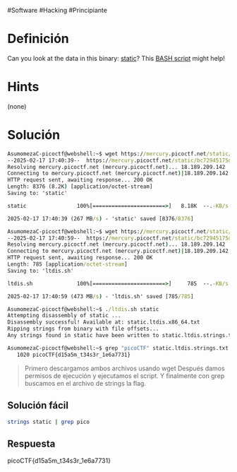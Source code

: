 #Software #Hacking #Principiante
# Definición
Can you look at the data in this binary: [static](https://mercury.picoctf.net/static/bc72945175d643626d6ea9a689672dbd/static)? This [BASH script](https://mercury.picoctf.net/static/bc72945175d643626d6ea9a689672dbd/ltdis.sh) might help!
# Hints
(none)
# Solución

```cmd
AsumomezaC-picoctf@webshell:~$ wget https://mercury.picoctf.net/static/bc72945175d643626d6ea9a689672dbd/static
--2025-02-17 17:40:39--  https://mercury.picoctf.net/static/bc72945175d643626d6ea9a689672dbd/static
Resolving mercury.picoctf.net (mercury.picoctf.net)... 18.189.209.142
Connecting to mercury.picoctf.net (mercury.picoctf.net)|18.189.209.142|:443... connected.
HTTP request sent, awaiting response... 200 OK
Length: 8376 (8.2K) [application/octet-stream]
Saving to: 'static'

static                100%[=======================>]   8.18K  --.-KB/s    in 0s      

2025-02-17 17:40:39 (267 MB/s) - 'static' saved [8376/8376]

AsumomezaC-picoctf@webshell:~$ wget https://mercury.picoctf.net/static/bc72945175d643626d6ea9a689672dbd/ltdis.sh
--2025-02-17 17:40:59--  https://mercury.picoctf.net/static/bc72945175d643626d6ea9a689672dbd/ltdis.sh
Resolving mercury.picoctf.net (mercury.picoctf.net)... 18.189.209.142
Connecting to mercury.picoctf.net (mercury.picoctf.net)|18.189.209.142|:443... connected.
HTTP request sent, awaiting response... 200 OK
Length: 785 [application/octet-stream]
Saving to: 'ltdis.sh'

ltdis.sh              100%[=======================>]     785  --.-KB/s    in 0s      

2025-02-17 17:40:59 (473 MB/s) - 'ltdis.sh' saved [785/785]

AsumomezaC-picoctf@webshell:~$ ./ltdis.sh static
Attempting disassembly of static ...
Disassembly successful! Available at: static.ltdis.x86_64.txt
Ripping strings from binary with file offsets...
Any strings found in static have been written to static.ltdis.strings.txt with file offset

AsumomezaC-picoctf@webshell:~$ grep "picoCTF" static.ltdis.strings.txt
   1020 picoCTF{d15a5m_t34s3r_1e6a7731}
```

>Primero descargamos ambos archivos usando wget
>Después damos permisos de ejecución y ejecutamos el script.
>Y finalmente con grep buscamos en el archivo de strings la flag.

## Solución fácil
```bash
strings static | grep pico
```
## Respuesta
picoCTF{d15a5m_t34s3r_1e6a7731}